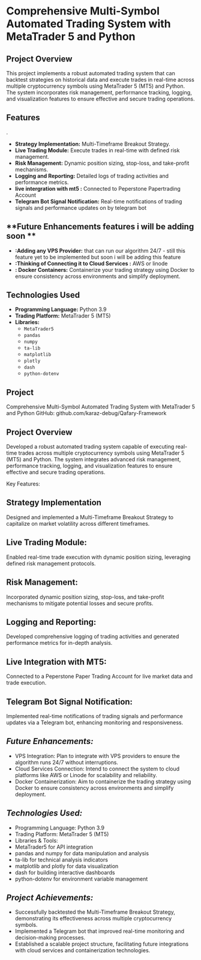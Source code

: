 # Comprehensive Multi-Symbol Automated Trading System with MetaTrader 5 and Python

## **Project Overview**

This project implements a robust automated trading system that can backtest strategies on historical data and execute trades in real-time across multiple cryptocurrency symbols using MetaTrader 5 (MT5) and Python. The system incorporates risk management, performance tracking, logging, and visualization features to ensure effective and secure trading operations.

## **Features**

.
- **Strategy Implementation:** Multi-Timeframe Breakout Strategy.
- **Live Trading Module:** Execute trades in real-time with defined risk management.
- **Risk Management:** Dynamic position sizing, stop-loss, and take-profit mechanisms.
- **Logging and Reporting:** Detailed logs of trading activities and performance metrics.
-  **live intergration with mt5 :** Connected to Peperstone Papertrading Account 
- **Telegram Bot Signal Notification:** Real-time notifications of trading signals and performance updates on by telegram bot

## **Future Enhancements features i will be adding soon  **
- **:Adding any  VPS Provider:** that can run our algorithm 24/7 -  still this feature yet to be implemented but soon i will be adding this feature
- **:Thinking of Connecting it to Cloud Services :** AWS or linode
- **: Docker Containers:** Containerize your trading strategy using Docker to ensure consistency across environments and simplify deployment.
  
## **Technologies Used**

- **Programming Language:** Python 3.9
- **Trading Platform:** MetaTrader 5 (MT5)
- **Libraries:**
  - `MetaTrader5`
  - `pandas`
  - `numpy`
  - `ta-lib`
  - `matplotlib`
  - `plotly`
  - `dash`
  - `python-dotenv`


## Project
Comprehensive Multi-Symbol Automated Trading System with MetaTrader 5 and Python
GitHub: github.com/karaz-debug/Qafary-Framework

## Project Overview
 Developed a robust automated trading system capable of executing real-time trades across multiple cryptocurrency symbols using MetaTrader 5 (MT5) and Python. The system integrates advanced risk management, performance tracking, logging, and visualization features to ensure effective and secure trading operations.

Key Features:

## Strategy Implementation
 Designed and implemented a Multi-Timeframe Breakout Strategy to capitalize on market volatility across different timeframes.
## Live Trading Module:
 Enabled real-time trade execution with dynamic position sizing, leveraging defined risk management protocols.
## Risk Management:
 Incorporated dynamic position sizing, stop-loss, and take-profit mechanisms to mitigate potential losses and secure profits.
## Logging and Reporting:
 Developed comprehensive logging of trading activities and generated performance metrics for in-depth analysis.
## Live Integration with MT5:
 Connected to a Peperstone Paper Trading Account for live market data and trade execution.
## Telegram Bot Signal Notification:
 Implemented real-time notifications of trading signals and performance updates via a Telegram bot, enhancing monitoring and responsiveness.

##  ***Future Enhancements:***

- VPS Integration:
 Plan to integrate with VPS providers to ensure the algorithm runs 24/7 without interruptions.
- Cloud Services Connection:
 Intend to connect the system to cloud platforms like AWS or Linode for scalability and reliability.
- Docker Containerization:
 Aim to containerize the trading strategy using Docker to ensure consistency across environments and simplify deployment.

 ##  ***Technologies Used:***

- Programming Language: Python 3.9
- Trading Platform: MetaTrader 5 (MT5)
- Libraries & Tools:
- MetaTrader5 for API integration
- pandas and numpy for data manipulation and analysis
- ta-lib for technical analysis indicators
- matplotlib and plotly for data visualization
- dash for building interactive dashboards
- python-dotenv for environment variable management
##  ***Project Achievements:***

- Successfully backtested the Multi-Timeframe Breakout Strategy, demonstrating its effectiveness across multiple cryptocurrency symbols.
- Implemented a Telegram bot that improved real-time monitoring and decision-making processes.
- Established a scalable project structure, facilitating future integrations with cloud services and containerization technologies.